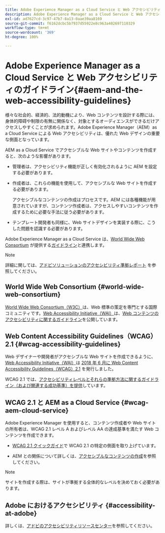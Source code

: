 ```yaml
---
title: Adobe Experience Manager as a Cloud Service と Web アクセシビリティのガイドライン
description: Adobe Experience Manager as a Cloud Service と Web アクセシビリティガイドラインの概要
exl-id: ad7627cd-3c97-47b7-8a13-0aae39aa8169
source-git-commit: f6162dcbc5b7937d55922e8c963a402697110329
workflow-type: tm+mt
source-wordcount: '369'
ht-degree: 100%

---
```


# Adobe Experience Manager as a Cloud Service と Web アクセシビリティのガイドライン{#aem-and-the-web-accessibility-guidelines}

様々な社会的、経済的、法的動機により、Web コンテンツを設計する際には、身体的障碍や制限の有無に関係なく、対象とするオーディエンスができるだけアクセスしやすくことが求められます。Adobe Experience Manager（AEM）as a Cloud Service による Web アクセシビリティは、優れた Web デザインの重要な側面となっています。

AEM as a Cloud Service でアクセシブルな Web サイトやコンテンツを作成すると、次のような影響があります。

* 管理者は、アクセシビリティ機能が正しく有効化されるように AEM を設定する必要があります。

* 作成者は、これらの機能を使用して、アクセシブルな Web サイトを作成する必要があります。

  アクセシブルなコンテンツの作成はプロセスです。AEM には各種機能が用意されていますが、コンテンツ作成者は、アクセスしやすいコンテンツを作成するために必要な手法に従う必要があります。

* テンプレート開発者も同様に、Web サイトデザインを実装する際に、こうした問題を認識する必要があります。

Adobe Experience Manager as a Cloud Service は、[World Wide Web Consortium](#world-wide-web-consortium) が提供する[ガイドライン](#wcag-accessibility-guidelines)と連携します。

>[!NOTE]
>
>詳細に関しては、[アドビソリューションのアクセシビリティ準拠レポート](https://www.adobe.com/accessibility/compliance.html) を参照してください。

## World Wide Web Consortium {#world-wide-web-consortium}

[World Wide Web Consortium（W3C）](https://www.w3.org/)は、Web 標準の策定を専門とする国際コミュニティです。[Web Accessibility Initiative（WAI）](https://www.w3.org/WAI/)は、[Web コンテンツのアクセシビリティに関するガイドライン](#wcag-accessibility-guidelines)を公開しています。

## Web Content Accessibility Guidelines（WCAG）2.1 {#wcag-accessibility-guidelines}

Web デザイナーや開発者がアクセシブルな Web サイトを作成できるように、[Web Accessibility Initiative（WAI）](https://www.w3.org/WAI/)は [2018 年 6 月に Web Content Accessibility Guidelines（WCAG）2.1](https://www.w3.org/TR/WCAG/) を発行しました。

WCAG 2.1 では、[アクセシビリティレベルとそれらの準拠方法に関するガイドライン（および関連する成功基準）を提供](https://www.w3.org/TR/WCAG/#conformance)しています。

## WCAG 2.1 と AEM as a Cloud Service {#wcag-aem-cloud-service}

Adobe Experience Manager を使用すると、コンテンツ作成者や Web サイトの所有者は、WCAG 2.1 レベル A およびレベル AA の達成基準を満たす Web コンテンツを作成できます。

* [WCAG 2.1 クイックガイド](/help/compliance/accessibility/quick-guide-wcag.md)で WCAG 2.1 の特定の側面を取り上げています。

* AEM との関係について詳しくは、[アクセシブルなコンテンツの作成](/help/sites-cloud/authoring/page-editor/accessible-content.md)を参照してください。

>[!NOTE]
>
>サイトを作成する際は、サイトが準拠する全体的なレベルを決めておく必要があります。

<!--
* [Configuring the Rich Text Editor for Producing Accessible Sites](/help/sites-administering/rte-accessible-content.md)
  Guidelines on how administrators can configure AEM for producing accessible content.
-->

<!--
* [Accessibility in Assets](/help/assets/accessibility.md)
* [Creating Accessible Adaptive Forms](/help/forms/using/creating-accessible-adaptive-forms.md)
  Adobe Experience Manager (AEM) includes several features and capabilities that enhance the usability of adaptive forms for users with different abilities. The solution also assists form authors in creating accessible adaptive forms.
-->

## Adobe におけるアクセシビリティ {#accessibility-at-adobe}

詳しくは、[アドビのアクセシビリティリソースセンター](https://www.adobe.com/accessibility/)を参照してください。
